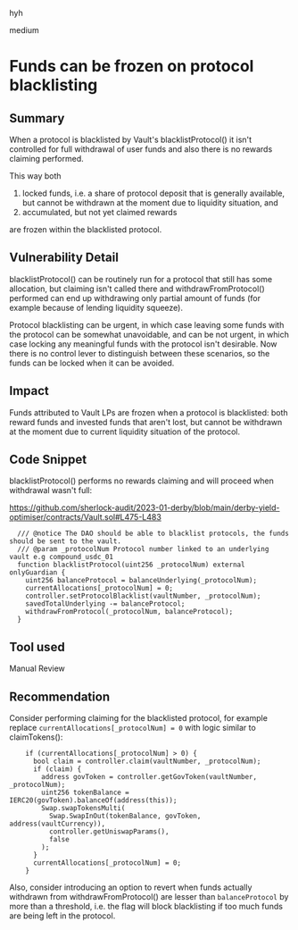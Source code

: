 hyh

medium

# Funds can be frozen on protocol blacklisting

## Summary

When a protocol is blacklisted by Vault's blacklistProtocol() it isn't controlled for full withdrawal of user funds and also there is no rewards claiming performed.

This way both

1) locked funds, i.e. a share of protocol deposit that is generally available, but cannot be withdrawn at the moment due to liquidity situation, and
2) accumulated, but not yet claimed rewards

are frozen within the blacklisted protocol.

## Vulnerability Detail

blacklistProtocol() can be routinely run for a protocol that still has some allocation, but claiming isn't called there and withdrawFromProtocol() performed can end up withdrawing only partial amount of funds (for example because of lending liquidity squeeze).

Protocol blacklisting can be urgent, in which case leaving some funds with the protocol can be somewhat unavoidable, and can be not urgent, in which case locking any meaningful funds with the protocol isn't desirable. Now there is no control lever to distinguish between these scenarios, so the funds can be locked when it can be avoided.

## Impact

Funds attributed to Vault LPs are frozen when a protocol is blacklisted: both reward funds and invested funds that aren't lost, but cannot be withdrawn at the moment due to current liquidity situation of the protocol.

## Code Snippet

blacklistProtocol() performs no rewards claiming and will proceed when withdrawal wasn't full:

https://github.com/sherlock-audit/2023-01-derby/blob/main/derby-yield-optimiser/contracts/Vault.sol#L475-L483

```solidity
  /// @notice The DAO should be able to blacklist protocols, the funds should be sent to the vault.
  /// @param _protocolNum Protocol number linked to an underlying vault e.g compound_usdc_01
  function blacklistProtocol(uint256 _protocolNum) external onlyGuardian {
    uint256 balanceProtocol = balanceUnderlying(_protocolNum);
    currentAllocations[_protocolNum] = 0;
    controller.setProtocolBlacklist(vaultNumber, _protocolNum);
    savedTotalUnderlying -= balanceProtocol;
    withdrawFromProtocol(_protocolNum, balanceProtocol);
  }
```

## Tool used

Manual Review

## Recommendation

Consider performing claiming for the blacklisted protocol, for example replace `currentAllocations[_protocolNum] = 0` with logic similar to claimTokens():

```solidity
    if (currentAllocations[_protocolNum] > 0) {
      bool claim = controller.claim(vaultNumber, _protocolNum);
      if (claim) {
        address govToken = controller.getGovToken(vaultNumber, _protocolNum);
        uint256 tokenBalance = IERC20(govToken).balanceOf(address(this));
        Swap.swapTokensMulti(
          Swap.SwapInOut(tokenBalance, govToken, address(vaultCurrency)),
          controller.getUniswapParams(),
          false
        );
      }
      currentAllocations[_protocolNum] = 0;
    }
```

Also, consider introducing an option to revert when funds actually withdrawn from withdrawFromProtocol() are lesser than `balanceProtocol` by more than a threshold, i.e. the flag will block blacklisting if too much funds are being left in the protocol.
